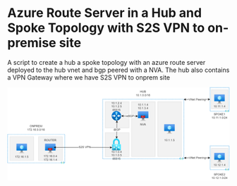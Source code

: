 # Azure Route Server in a Hub and Spoke Topology with S2S VPN to on-premise site
A script to create a hub a spoke topology with an azure route server deployed to the hub vnet and bgp peered with a NVA. The hub also contains a VPN Gateway where we have S2S VPN to onprem site

![11hub-routeserver-2spoke1-1onprem.png](azure-route-server-hub-spoke-with-onprem/1hub-routeserver-2spoke1-1onprem.png)

